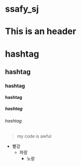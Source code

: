 # ssafy_sj

This is an header
=================

# hashtag
## hashtag
### hashtag
#### hashtag
##### hashtag
###### hashtag

> my code is awful

* 빨강
  * 파랑
    * 노랑
